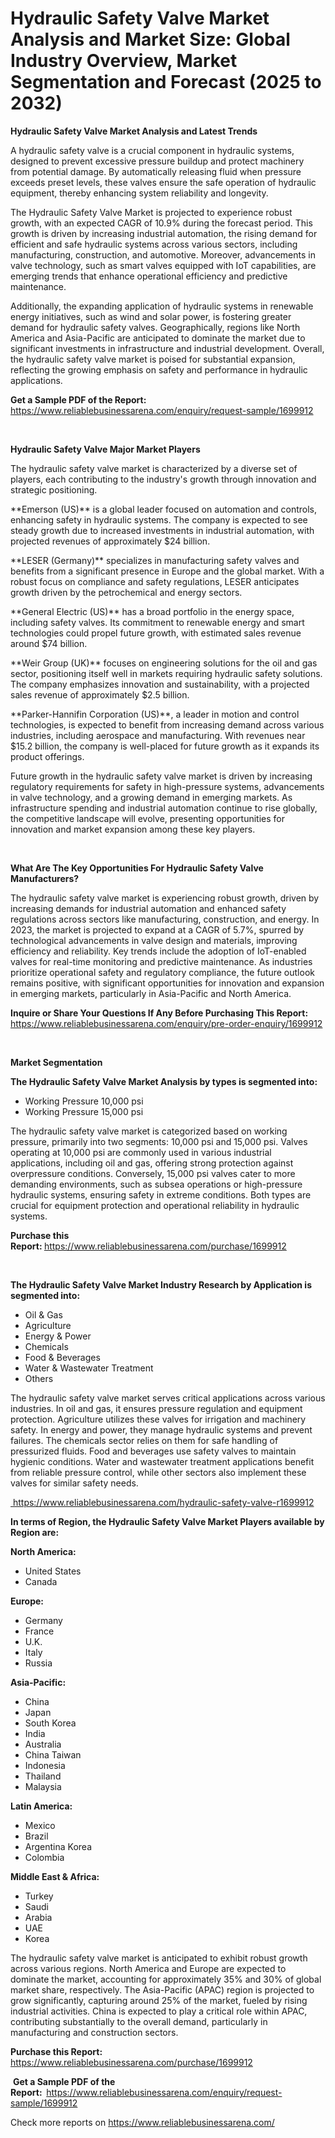 <p><h1>Hydraulic Safety Valve Market Analysis and Market Size: Global Industry Overview, Market Segmentation and Forecast (2025 to 2032)</h1></p><p><strong>Hydraulic Safety Valve Market Analysis and Latest Trends</strong></p>
<p><p>A hydraulic safety valve is a crucial component in hydraulic systems, designed to prevent excessive pressure buildup and protect machinery from potential damage. By automatically releasing fluid when pressure exceeds preset levels, these valves ensure the safe operation of hydraulic equipment, thereby enhancing system reliability and longevity.</p><p>The Hydraulic Safety Valve Market is projected to experience robust growth, with an expected CAGR of 10.9% during the forecast period. This growth is driven by increasing industrial automation, the rising demand for efficient and safe hydraulic systems across various sectors, including manufacturing, construction, and automotive. Moreover, advancements in valve technology, such as smart valves equipped with IoT capabilities, are emerging trends that enhance operational efficiency and predictive maintenance.</p><p>Additionally, the expanding application of hydraulic systems in renewable energy initiatives, such as wind and solar power, is fostering greater demand for hydraulic safety valves. Geographically, regions like North America and Asia-Pacific are anticipated to dominate the market due to significant investments in infrastructure and industrial development. Overall, the hydraulic safety valve market is poised for substantial expansion, reflecting the growing emphasis on safety and performance in hydraulic applications.</p></p>
<p><strong>Get a Sample PDF of the Report:&nbsp;</strong> <a href="https://www.reliablebusinessarena.com/enquiry/request-sample/1699912?utm_campaign=1941&utm_medium=2&utm_source=Github&utm_content=ia&utm_term=09012025&utm_id=hydraulic-safety-valve">https://www.reliablebusinessarena.com/enquiry/request-sample/1699912</a></p>
<p>&nbsp;</p>
<p><strong>Hydraulic Safety Valve Major Market Players</strong></p>
<p><p>The hydraulic safety valve market is characterized by a diverse set of players, each contributing to the industry's growth through innovation and strategic positioning.</p><p>**Emerson (US)** is a global leader focused on automation and controls, enhancing safety in hydraulic systems. The company is expected to see steady growth due to increased investments in industrial automation, with projected revenues of approximately $24 billion.</p><p>**LESER (Germany)** specializes in manufacturing safety valves and benefits from a significant presence in Europe and the global market. With a robust focus on compliance and safety regulations, LESER anticipates growth driven by the petrochemical and energy sectors.</p><p>**General Electric (US)** has a broad portfolio in the energy space, including safety valves. Its commitment to renewable energy and smart technologies could propel future growth, with estimated sales revenue around $74 billion.</p><p>**Weir Group (UK)** focuses on engineering solutions for the oil and gas sector, positioning itself well in markets requiring hydraulic safety solutions. The company emphasizes innovation and sustainability, with a projected sales revenue of approximately $2.5 billion.</p><p>**Parker-Hannifin Corporation (US)**, a leader in motion and control technologies, is expected to benefit from increasing demand across various industries, including aerospace and manufacturing. With revenues near $15.2 billion, the company is well-placed for future growth as it expands its product offerings.</p><p>Future growth in the hydraulic safety valve market is driven by increasing regulatory requirements for safety in high-pressure systems, advancements in valve technology, and a growing demand in emerging markets. As infrastructure spending and industrial automation continue to rise globally, the competitive landscape will evolve, presenting opportunities for innovation and market expansion among these key players.</p></p>
<p>&nbsp;</p>
<p><strong>What Are The Key Opportunities For Hydraulic Safety Valve Manufacturers?</strong></p>
<p><p>The hydraulic safety valve market is experiencing robust growth, driven by increasing demands for industrial automation and enhanced safety regulations across sectors like manufacturing, construction, and energy. In 2023, the market is projected to expand at a CAGR of 5.7%, spurred by technological advancements in valve design and materials, improving efficiency and reliability. Key trends include the adoption of IoT-enabled valves for real-time monitoring and predictive maintenance. As industries prioritize operational safety and regulatory compliance, the future outlook remains positive, with significant opportunities for innovation and expansion in emerging markets, particularly in Asia-Pacific and North America.</p></p>
<p><strong>Inquire or Share Your Questions If Any Before Purchasing This Report:</strong> <a href="https://www.reliablebusinessarena.com/enquiry/pre-order-enquiry/1699912?utm_campaign=1941&utm_medium=2&utm_source=Github&utm_content=ia&utm_term=09012025&utm_id=hydraulic-safety-valve">https://www.reliablebusinessarena.com/enquiry/pre-order-enquiry/1699912</a></p>
<p>&nbsp;</p>
<p><strong>Market Segmentation</strong></p>
<p><strong>The Hydraulic Safety Valve Market Analysis by types is segmented into:</strong></p>
<p><ul><li>Working Pressure 10,000 psi</li><li>Working Pressure 15,000 psi</li></ul></p>
<p><p>The hydraulic safety valve market is categorized based on working pressure, primarily into two segments: 10,000 psi and 15,000 psi. Valves operating at 10,000 psi are commonly used in various industrial applications, including oil and gas, offering strong protection against overpressure conditions. Conversely, 15,000 psi valves cater to more demanding environments, such as subsea operations or high-pressure hydraulic systems, ensuring safety in extreme conditions. Both types are crucial for equipment protection and operational reliability in hydraulic systems.</p></p>
<p><strong>Purchase this Report:&nbsp;</strong><a href="https://www.reliablebusinessarena.com/purchase/1699912?utm_campaign=1941&utm_medium=2&utm_source=Github&utm_content=ia&utm_term=09012025&utm_id=hydraulic-safety-valve">https://www.reliablebusinessarena.com/purchase/1699912</a></p>
<p>&nbsp;</p>
<p><strong>The Hydraulic Safety Valve Market Industry Research by Application is segmented into:</strong></p>
<p><ul><li>Oil & Gas</li><li>Agriculture</li><li>Energy & Power</li><li>Chemicals</li><li>Food & Beverages</li><li>Water & Wastewater Treatment</li><li>Others</li></ul></p>
<p><p>The hydraulic safety valve market serves critical applications across various industries. In oil and gas, it ensures pressure regulation and equipment protection. Agriculture utilizes these valves for irrigation and machinery safety. In energy and power, they manage hydraulic systems and prevent failures. The chemicals sector relies on them for safe handling of pressurized fluids. Food and beverages use safety valves to maintain hygienic conditions. Water and wastewater treatment applications benefit from reliable pressure control, while other sectors also implement these valves for similar safety needs.</p></p>
<p><a href="https://www.reliablebusinessarena.com/hydraulic-safety-valve-r1699912?utm_campaign=1941&utm_medium=2&utm_source=Github&utm_content=ia&utm_term=09012025&utm_id=hydraulic-safety-valve">&nbsp;https://www.reliablebusinessarena.com/hydraulic-safety-valve-r1699912</a></p>
<p><strong>In terms of Region, the Hydraulic Safety Valve Market Players available by Region are:</strong></p>
<p>
    <p> <strong> North America: </strong>
        <ul>
            <li>United States</li>
            <li>Canada</li>
        </ul>
        </p> 
    <p> <strong> Europe: </strong>
        <ul>
            <li>Germany</li>
            <li>France</li>
            <li>U.K.</li>
            <li>Italy</li>
            <li>Russia</li>
        </ul>
        </p> 
    <p> <strong> Asia-Pacific: </strong>
        <ul>
            <li>China</li>
            <li>Japan</li>
            <li>South Korea</li>
            <li>India</li>
            <li>Australia</li>
            <li>China Taiwan</li>
            <li>Indonesia</li>
            <li>Thailand</li>
            <li>Malaysia</li>
        </ul>
        </p> 
    <p> <strong> Latin America: </strong>
        <ul>
            <li>Mexico</li>
            <li>Brazil</li>
            <li>Argentina Korea</li>
            <li>Colombia</li>
        </ul>
        </p> 
    <p> <strong> Middle East & Africa: </strong>
        <ul>
            <li>Turkey</li>
            <li>Saudi</li>
            <li>Arabia</li>
            <li>UAE</li>
            <li>Korea</li>
        </ul>
    </p>
    </p>
<p><p>The hydraulic safety valve market is anticipated to exhibit robust growth across various regions. North America and Europe are expected to dominate the market, accounting for approximately 35% and 30% of global market share, respectively. The Asia-Pacific (APAC) region is projected to grow significantly, capturing around 25% of the market, fueled by rising industrial activities. China is expected to play a critical role within APAC, contributing substantially to the overall demand, particularly in manufacturing and construction sectors.</p></p>
<p><strong>Purchase this Report: </strong><a href="https://www.reliablebusinessarena.com/purchase/1699912?utm_campaign=1941&utm_medium=2&utm_source=Github&utm_content=ia&utm_term=09012025&utm_id=hydraulic-safety-valve">https://www.reliablebusinessarena.com/purchase/1699912</a></p>
<p>&nbsp;<strong>Get a Sample PDF of the Report:&nbsp;&nbsp;</strong><a href="https://www.reliablebusinessarena.com/enquiry/request-sample/1699912?utm_campaign=1941&utm_medium=2&utm_source=Github&utm_content=ia&utm_term=09012025&utm_id=hydraulic-safety-valve">https://www.reliablebusinessarena.com/enquiry/request-sample/1699912</a></p>
<p><strong></strong></p>
<p>Check more reports on <a href="https://www.reliablebusinessarena.com/?utm_campaign=1941&utm_medium=2&utm_source=Github&utm_content=ia&utm_term=09012025&utm_id=hydraulic-safety-valve">https://www.reliablebusinessarena.com/</a></p>